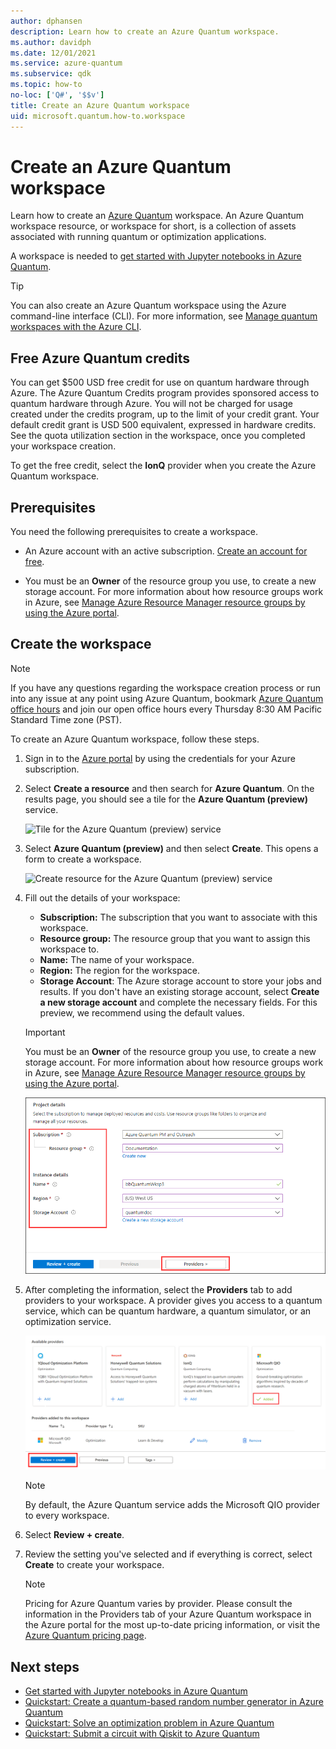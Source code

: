 ```yaml
---
author: dphansen
description: Learn how to create an Azure Quantum workspace.
ms.author: davidph
ms.date: 12/01/2021
ms.service: azure-quantum
ms.subservice: qdk
ms.topic: how-to
no-loc: ['Q#', '$$v']
title: Create an Azure Quantum workspace
uid: microsoft.quantum.how-to.workspace
---
```


# Create an Azure Quantum workspace

Learn how to create an [Azure Quantum](xref:microsoft.quantum.azure-quantum-overview) workspace. An Azure Quantum workspace resource, or workspace for short, is a collection of assets associated with running quantum or optimization applications.

A workspace is needed to [get started with Jupyter notebooks in Azure Quantum](xref:microsoft.quantum.get-started.notebooks).

> [!TIP]
> You can also create an Azure Quantum workspace using the Azure command-line interface (CLI). For more information, see [Manage quantum workspaces with the Azure CLI](xref:microsoft.quantum.workspaces-cli).

<a name="azurequantumcredits"></a>

## Free Azure Quantum credits

You can get $500 USD free credit for use on quantum hardware through Azure. The Azure Quantum Credits program provides sponsored access to quantum hardware through Azure. You will not be charged for usage created under the credits program, up to the limit of your credit grant. Your default credit grant is USD 500 equivalent, expressed in hardware credits. See the quota utilization section in the workspace, once you completed your workspace creation.

To get the free credit, select the **IonQ** provider when you create the Azure Quantum workspace.

## Prerequisites

You need the following prerequisites to create a workspace.

- An Azure account with an active subscription. [Create an account for free](https://azure.microsoft.com/free/?WT.mc_id=A261C142F).

- You must be an **Owner** of the resource group you use, to create a new storage account. For more information about how resource groups work in Azure, see [Manage Azure Resource Manager resource groups by using the Azure portal](/azure/azure-resource-manager/management/manage-resource-groups-portal).

## Create the workspace

> [!NOTE]
> If you have any questions regarding the workspace creation process or run into any issue at any point using Azure Quantum, bookmark [Azure Quantum office hours](https://aka.ms/AQ/OfficeHours) and join our open office hours every Thursday 8∶30 AM Pacific Standard Time zone (PST).

To create an Azure Quantum workspace, follow these steps.

1. Sign in to the [Azure portal](https://portal.azure.com) by using the credentials for your Azure subscription.

1. Select **Create a resource** and then search for **Azure Quantum**. On the results page, you should see a tile for the **Azure Quantum (preview)** service.

   ![Tile for the Azure Quantum (preview)
   service](./media/azure-quantum-preview-search.png)

1. Select **Azure Quantum (preview)** and then select  **Create**. This opens a form to create a workspace.

   ![Create resource for the Azure Quantum (preview)
   service](./media/azure-quantum-preview-create.png)

1. Fill out the details of your workspace:
   - **Subscription:** The subscription that you want to associate with this
     workspace.
   - **Resource group:** The resource group that you want to assign this workspace to.
   - **Name:** The name of your workspace.
   - **Region:** The region for the workspace.
   - **Storage Account**: The Azure storage account to store your jobs and results. If you don't have an existing storage account, select **Create a new storage account** and complete the necessary fields. For this preview, we recommend using the default values.

   > [!IMPORTANT]
   > You must be an **Owner** of the resource group you use, to create a new storage account. For more information about how resource groups work in Azure, see [Manage Azure Resource Manager resource groups by using the Azure portal](/azure/azure-resource-manager/management/manage-resource-groups-portal).

   ![Properties for the Azure Quantum workspace](./media/azure-quantum-preview-properties.png)

1. After completing the information, select the **Providers** tab to add providers to your workspace. A provider gives you access to a quantum service, which can be quantum hardware, a quantum simulator, or an optimization service.

   ![Providers for Azure Quantum](./media/azure-quantum-preview-providers-ms.png)

   > [!NOTE]
   > By default, the Azure Quantum service adds the Microsoft QIO provider to every workspace.

1. Select **Review + create**.

1. Review the setting you've selected and if everything is correct, select **Create** to create your workspace.

    > [!NOTE]
    > Pricing for Azure Quantum varies by provider. Please consult the information in the Providers tab of your Azure Quantum workspace in the Azure portal for the most up-to-date pricing information, or visit the [Azure Quantum pricing page](https://azure.microsoft.com/pricing/details/azure-quantum/).

## Next steps

- [Get started with Jupyter notebooks in Azure Quantum](xref:microsoft.quantum.get-started.notebooks)
- [Quickstart: Create a quantum-based random number generator in Azure Quantum](xref:microsoft.quantum.quickstarts.computing)
- [Quickstart: Solve an optimization problem in Azure Quantum](xref:microsoft.quantum.quickstarts.optimization.qio)
- [Quickstart: Submit a circuit with Qiskit to Azure Quantum](xref:microsoft.quantum.quickstarts.computing.qiskit)
